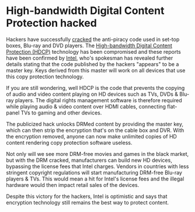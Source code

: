 # High-bandwidth Digital Content Protection hacked

Hackers have successfully <a href="http://www.foxnews.com/scitech/2010/09/16/intel-confirms-hdtv-code-cracked/">cracked</a> the anti-piracy code used in set-top boxes, Blu-ray and DVD players. The <a href="http://en.wikipedia.org/wiki/High-bandwidth_Digital_Content_Protection">High-bandwidth Digital Content Protection (HDCP)</a> technology has been compromised and these reports have been confirmed by <a href="http://www.intel.com/">Intel</a>, who's spokesman has revealed further details stating that the code published by the hackers "appears" to be a master key. Keys derived from this master will work on all devices that use this copy protection technology.

If you are still wondering, well HDCP is the code that prevents the copying of audio and video content playing on HD devices such as TVs, DVDs & Blu-ray players. The digital rights management software is therefore required while playing audio & video content over HDMI cables, connecting flat-panel TVs to gaming and other devices.

The publicized hack unlocks DRMed content by providing the master key, which can then strip the encryption that's on the cable box and DVR. With the encryption removed, anyone can now make unlimited copies of HD content rendering copy protection software useless.

Not only will we see more DRM-free movies and games in the black market, but with the DRM cracked, manufacturers can build new HD devices, bypassing the license fees that Intel charges. Vendors in countries with less stringent copyright regulations will start manufacturing DRM-free Blu-ray players & TVs. This would mean a hit for Intel's license fees and the illegal hardware would then impact retail sales of the devices.

Despite this victory for the hackers, Intel is optimistic and says that encryption technology still remains the best way to protect content.
